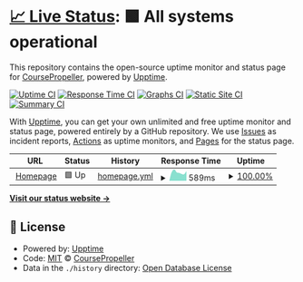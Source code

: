 # [📈 Live Status](https://status.coursepropeller.com): <!--live status--> **🟩 All systems operational**

This repository contains the open-source uptime monitor and status page for [CoursePropeller](https://status.coursepropeller.com), powered by [Upptime](https://github.com/upptime/upptime).

[![Uptime CI](https://github.com/CoursePropeller/coursepropeller.github.io/workflows/Uptime%20CI/badge.svg)](https://github.com/upptime/upptime/actions?query=workflow%3A%22Uptime+CI%22)
[![Response Time CI](https://github.com/CoursePropeller/coursepropeller.github.io/workflows/Response%20Time%20CI/badge.svg)](https://github.com/upptime/upptime/actions?query=workflow%3A%22Response+Time+CI%22)
[![Graphs CI](https://github.com/CoursePropeller/coursepropeller.github.io/workflows/Graphs%20CI/badge.svg)](https://github.com/upptime/upptime/actions?query=workflow%3A%22Graphs+CI%22)
[![Static Site CI](https://github.com/CoursePropeller/coursepropeller.github.io/workflows/Static%20Site%20CI/badge.svg)](https://github.com/upptime/upptime/actions?query=workflow%3A%22Static+Site+CI%22)
[![Summary CI](https://github.com/CoursePropeller/coursepropeller.github.io/workflows/Summary%20CI/badge.svg)](https://github.com/upptime/upptime/actions?query=workflow%3A%22Summary+CI%22)

With [Upptime](https://upptime.js.org), you can get your own unlimited and free uptime monitor and status page, powered entirely by a GitHub repository. We use [Issues](https://github.com/CoursePropeller/coursepropeller.github.io/issues) as incident reports, [Actions](https://github.com/CoursePropeller/coursepropeller.github.io/actions) as uptime monitors, and [Pages](https://status.coursepropeller.com) for the status page.

<!--start: status pages-->
<!-- This summary is generated by Upptime (https://github.com/upptime/upptime) -->
<!-- Do not edit this manually, your changes will be overwritten -->
<!-- prettier-ignore -->
| URL | Status | History | Response Time | Uptime |
| --- | ------ | ------- | ------------- | ------ |
| <img alt="" src="https://favicons.githubusercontent.com/coursepropeller.com" height="13"> [Homepage](https://coursepropeller.com) | 🟩 Up | [homepage.yml](https://github.com/CoursePropeller/coursepropeller.github.io/commits/HEAD/history/homepage.yml) | <details><summary><img alt="Response time graph" src="./graphs/homepage/response-time-week.png" height="20"> 589ms</summary><br><a href="https://status.coursepropeller.com/history/homepage"><img alt="Response time 611" src="https://img.shields.io/endpoint?url=https%3A%2F%2Fraw.githubusercontent.com%2FCoursePropeller%2Fcoursepropeller.github.io%2FHEAD%2Fapi%2Fhomepage%2Fresponse-time.json"></a><br><a href="https://status.coursepropeller.com/history/homepage"><img alt="24-hour response time 667" src="https://img.shields.io/endpoint?url=https%3A%2F%2Fraw.githubusercontent.com%2FCoursePropeller%2Fcoursepropeller.github.io%2FHEAD%2Fapi%2Fhomepage%2Fresponse-time-day.json"></a><br><a href="https://status.coursepropeller.com/history/homepage"><img alt="7-day response time 589" src="https://img.shields.io/endpoint?url=https%3A%2F%2Fraw.githubusercontent.com%2FCoursePropeller%2Fcoursepropeller.github.io%2FHEAD%2Fapi%2Fhomepage%2Fresponse-time-week.json"></a><br><a href="https://status.coursepropeller.com/history/homepage"><img alt="30-day response time 580" src="https://img.shields.io/endpoint?url=https%3A%2F%2Fraw.githubusercontent.com%2FCoursePropeller%2Fcoursepropeller.github.io%2FHEAD%2Fapi%2Fhomepage%2Fresponse-time-month.json"></a><br><a href="https://status.coursepropeller.com/history/homepage"><img alt="1-year response time 611" src="https://img.shields.io/endpoint?url=https%3A%2F%2Fraw.githubusercontent.com%2FCoursePropeller%2Fcoursepropeller.github.io%2FHEAD%2Fapi%2Fhomepage%2Fresponse-time-year.json"></a></details> | <details><summary><a href="https://status.coursepropeller.com/history/homepage">100.00%</a></summary><a href="https://status.coursepropeller.com/history/homepage"><img alt="All-time uptime 100.00%" src="https://img.shields.io/endpoint?url=https%3A%2F%2Fraw.githubusercontent.com%2FCoursePropeller%2Fcoursepropeller.github.io%2FHEAD%2Fapi%2Fhomepage%2Fuptime.json"></a><br><a href="https://status.coursepropeller.com/history/homepage"><img alt="24-hour uptime 100.00%" src="https://img.shields.io/endpoint?url=https%3A%2F%2Fraw.githubusercontent.com%2FCoursePropeller%2Fcoursepropeller.github.io%2FHEAD%2Fapi%2Fhomepage%2Fuptime-day.json"></a><br><a href="https://status.coursepropeller.com/history/homepage"><img alt="7-day uptime 100.00%" src="https://img.shields.io/endpoint?url=https%3A%2F%2Fraw.githubusercontent.com%2FCoursePropeller%2Fcoursepropeller.github.io%2FHEAD%2Fapi%2Fhomepage%2Fuptime-week.json"></a><br><a href="https://status.coursepropeller.com/history/homepage"><img alt="30-day uptime 100.00%" src="https://img.shields.io/endpoint?url=https%3A%2F%2Fraw.githubusercontent.com%2FCoursePropeller%2Fcoursepropeller.github.io%2FHEAD%2Fapi%2Fhomepage%2Fuptime-month.json"></a><br><a href="https://status.coursepropeller.com/history/homepage"><img alt="1-year uptime 100.00%" src="https://img.shields.io/endpoint?url=https%3A%2F%2Fraw.githubusercontent.com%2FCoursePropeller%2Fcoursepropeller.github.io%2FHEAD%2Fapi%2Fhomepage%2Fuptime-year.json"></a></details>

<!--end: status pages-->

[**Visit our status website →**](https://status.coursepropeller.com)

## 📄 License

- Powered by: [Upptime](https://github.com/upptime/upptime)
- Code: [MIT](./LICENSE) © [CoursePropeller](https://status.coursepropeller.com)
- Data in the `./history` directory: [Open Database License](https://opendatacommons.org/licenses/odbl/1-0/)
